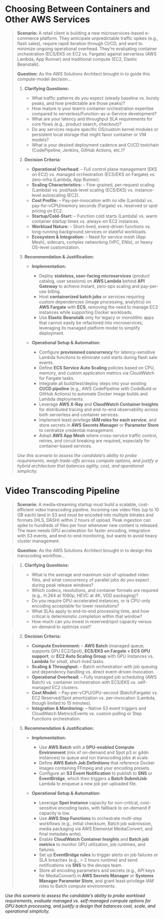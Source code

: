 ﻿# **Choosing Between Containers and Other AWS Services**

> **Scenario:**
> A retail client is building a new microservices-based e-commerce platform. They anticipate unpredictable traffic spikes (e.g., flash sales), require rapid iteration through CI/CD, and want to minimize ongoing operational overhead. They’re evaluating container orchestration (ECS/EKS on EC2 vs. Fargate) against serverless (AWS Lambda, App Runner) and traditional compute (EC2, Elastic Beanstalk).
>
> **Question:**
> As the AWS Solutions Architect brought in to guide this compute-model decision…
>
> 1. **Clarifying Questions:**
>
>    * What traffic patterns do you expect (steady baseline vs. bursty peaks, and how predictable are those peaks)?
>    * How mature is your team’s container orchestration expertise compared to serverless/Function-as-a-Service development?
>    * What are your latency and throughput SLA requirements for core flows (e.g., product search, checkout)?
>    * Do any services require specific OS/custom kernel modules or persistent local storage that might favor container or VM models?
>    * What is your desired deployment cadence and CI/CD toolchain (CodePipeline, Jenkins, GitHub Actions, etc.)?
> 2. **Decision Criteria:**
>
>    * **Operational Overhead:**
>      – Full control plane management (EKS on EC2) vs. managed orchestration (ECS/EKS on Fargate) vs. zero-infra (Lambda, App Runner).
>    * **Scaling Characteristics:**
>      – Fine-grained, per-request scaling (Lambda) vs. pod/task-level scaling (ECS/EKS) vs. instance-level autoscaling (EC2).
>    * **Cost Profile:**
>      – Pay-per-invocation with no idle (Lambda) vs. pay-for-vCPU/memory seconds (Fargate) vs. reserved or spot pricing on EC2.
>    * **Startup/Cold-Start:**
>      – Function cold starts (Lambda) vs. warm container startup times vs. always-on EC2 instances.
>    * **Workload Nature:**
>      – Short-lived, event-driven functions vs. long-running background services or stateful workloads.
>    * **Ecosystem & Integration:**
>      – Need for service mesh (App Mesh), sidecars, complex networking (VPC, ENIs), or heavy OS-level customization.
> 3. **Recommendation & Justification:**
>
>    * **Implementation:**
>
>      * Deploy **stateless, user-facing microservices** (product catalog, user sessions) on **AWS Lambda** behind **API Gateway** to achieve instant, zero-ops scaling and pay-per-use billing.
>      * Host **containerized batch jobs** or services requiring custom dependencies (image processing, analytics) on **AWS Fargate** with **ECS**, removing the need to manage EC2 instances while supporting Docker workloads.
>      * Use **Elastic Beanstalk** only for legacy or monolithic apps that cannot easily be refactored into microservices, leveraging its managed platform model to simplify deployment.
>    * **Operational Setup & Automation:**
>
>      * Configure **provisioned concurrency** for latency-sensitive Lambda functions to eliminate cold starts during flash sale events.
>      * Define **ECS Service Auto Scaling** policies based on CPU, memory, and custom application metrics via CloudWatch for Fargate tasks.
>      * Integrate all build/test/deploy steps into your existing **CI/CD pipeline** (e.g., AWS CodePipeline with CodeBuild or GitHub Actions) to automate Docker image builds and Lambda deployments.
>      * Leverage **AWS X-Ray** and **CloudWatch Container Insights** for distributed tracing and end-to-end observability across both serverless and container services.
>      * Implement least-privilege **IAM roles for each service**, and store secrets in **AWS Secrets Manager** or **Parameter Store** to centralize credential management.
>      * Adopt **AWS App Mesh** where cross-service traffic control, retries, and circuit breaking are required, especially for container-based services.
>
> *Use this scenario to assess the candidate’s ability to probe requirements, weigh trade-offs across compute options, and justify a hybrid architecture that balances agility, cost, and operational simplicity.*


# **Video Transcoding Pipeline**

> **Scenario:**
> A media‐streaming startup must build a scalable, cost-efficient video transcoding pipeline. Incoming raw video files (up to 10 GB each) land in S3 and must be encoded into multiple bitrates and formats (HLS, DASH) within 2 hours of upload. Peak ingestion can spike to hundreds of files per hour whenever new content is released. The team needs GPU acceleration for faster encoding, integration with S3 events, and end-to-end monitoring, but wants to avoid heavy cluster management.

> **Question:**
> As the AWS Solutions Architect brought in to design this transcoding workflow…

> 1. **Clarifying Questions:**
>
>    * What is the average and maximum size of uploaded video files, and what concurrency of parallel jobs do you expect during peak release windows?
>    * Which codecs, resolutions, and container formats are required (e.g., H.264 at 1080p, HEVC at 4K, VOD packaging)?
>    * Do you require GPU-accelerated instances, or is CPU-only encoding acceptable for lower resolutions?
>    * What SLAs apply to end-to-end processing time, and how critical is deterministic completion within that window?
>    * How much can you invest in reserved/spot capacity versus on-demand to optimize cost?

> 2. **Decision Criteria:**
>
>    * **Compute Environment:**
>      – **AWS Batch** (managed queue, supports GPU EC2/Spot), **ECS/EKS on Fargate + ECS GPU support**, or **EC2 Auto Scaling Group** with GPU instances vs. **Lambda** for small, short-lived tasks.
>    * **Scaling & Throughput:**
>      – Batch orchestration with job queuing and dependency handling vs. direct event-driven invocation.
>    * **Operational Overhead:**
>      – Fully managed job scheduling (AWS Batch) vs. container orchestration with ECS/EKS vs. self-managed EC2 clusters.
>    * **Cost Model:**
>      – Pay-per-vCPU/GPU-second (Batch/Fargate) vs. EC2 Reserved/Spot amortization vs. per-invocation (Lambda, though limited to 15 minutes).
>    * **Integration & Monitoring:**
>      – Native S3 event triggers and CloudWatch Metrics/Events vs. custom polling or Step Functions orchestration.

> 3. **Recommendation & Justification:**
>
>    * **Implementation:**
>
>      * Use **AWS Batch** with a **GPU-enabled Compute Environment** (mix of on-demand and Spot p3 or g4dn instances) to queue and run transcoding jobs at scale.
>      * Define **AWS Batch Job Definitions** that reference Docker images containing FFmpeg and your encoding presets.
>      * Configure an **S3 Event Notification** to publish to **SNS** or **EventBridge**, which then triggers a **Batch SubmitJob** Lambda to enqueue a new job per uploaded file.
>    * **Operational Setup & Automation:**
>
>      * Leverage **Spot Instance** capacity for non-critical, cost-sensitive encoding tasks, with fallback to on-demand if capacity is low.
>      * Use **AWS Step Functions** to orchestrate multi-step workflows (e.g., initial checksum, Batch job submission, media packaging via AWS Elemental MediaConvert, and final metadata write).
>      * Enable **CloudWatch Container Insights** and **Batch job metrics** to monitor GPU utilization, job runtimes, and failures.
>      * Set up **EventBridge rules** to trigger alerts on job failures or SLA breaches (e.g., > 2 hours runtime) and send notifications via **SNS** to the devops team.
>      * Store all encoding parameters and secrets (e.g., API keys for MediaConvert) in **AWS Secrets Manager** or **Systems Manager Parameter Store**, and grant least-privilege IAM roles to Batch compute environments.

*Use this scenario to assess the candidate’s ability to probe workload requirements, evaluate managed vs. self-managed compute options for GPU batch processing, and justify a design that balances cost, scale, and operational simplicity.*
